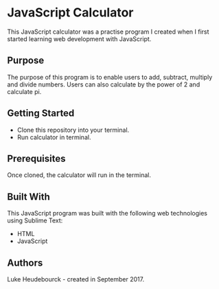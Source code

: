 # JavaScript Calculator

This JavaScript calculator was a practise program I created when I first started learning web development with JavaScript.

## Purpose
The purpose of this program is to enable users to add, subtract, multiply and divide numbers. Users can also calculate by the power of 2 and calculate pi.

## Getting Started
* Clone this repository into your terminal.
* Run calculator in terminal.

## Prerequisites
Once cloned, the calculator will run in the terminal.

## Built With
This JavaScript program was built with the following web technologies using Sublime Text:

  * HTML
  * JavaScript

## Authors
Luke Heudebourck - created in September 2017.
